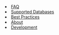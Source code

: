<li><a href="{{pageRoot}}/faq.html"><span>FAQ</span></a></li>
<li><a href="{{pageRoot}}/databases.html"><span>Supported Databases</span></a></li>
<li><a href="{{pageRoot}}/bestpractices.html"><span>Best Practices</span></a></li>
<li><a href="{{pageRoot}}/about.html"><span>About</span></a></li>
<li><a href="{{pageRoot}}/development/index.html"><span>Development</span></a></li>
